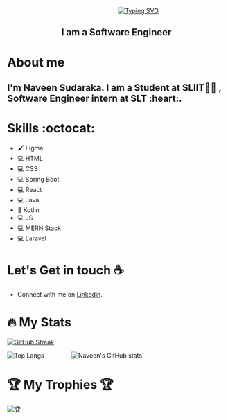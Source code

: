 &emsp;&emsp;&emsp;&emsp;&emsp;&emsp;&emsp;&emsp;&emsp;&emsp;&emsp;&emsp;&emsp;&emsp;&emsp;&emsp;&emsp;&emsp;
<a href="https://git.io/typing-svg"><img src="https://readme-typing-svg.demolab.com?font=Fira+Code&weight=600&size=25&pause=1000&color=9100F7&vCenter=true&random=false&width=435&lines=Hi+I+Am+Naveen+Sudaraka+%F0%9F%91%8B+" alt="Typing SVG" /></a>

<h2 align = "center"> I am a Software Engineer </h2>

# About me

<h2>I'm Naveen Sudaraka. I am a Student at SLIIT👩‍🎓 , Software Engineer intern at SLT :heart:.</h2>

# Skills :octocat:
  - 🖌️ Figma<br>
  - 💻 HTML<br>
  - 💻 CSS<br>
  - 💻 Spring Boot<br>
  - 💻 React<br>
  - 💻 Java<br>
  - 📱 Kotlin<br>
  - 💻 JS<br>
  - 💻 MERN Stack<br>
  - 💻 Laravel<br>


# Let's Get in touch :coffee:
- Connect with me on [Linkedin](www.linkedin.com/in/naveen-jayaneththi-033bb82a1).

# :fire: My Stats 
  [![GitHub Streak](https://github-readme-streak-stats.herokuapp.com?user=Naveensudaraka20&theme=midnight-purple&hide_border=true&date_format=M%20j%5B%2C%20Y%5D)](https://git.io/streak-stats)

  ![Top Langs](https://github-readme-stats.vercel.app/api/top-langs/?username=Naveensudaraka20&layout=compact&theme=midnight-purple)
  &nbsp;&nbsp;&nbsp;&nbsp;&nbsp;&nbsp;&nbsp;&nbsp;&nbsp;&nbsp;&nbsp;&nbsp;&nbsp;&nbsp;
  ![Naveen's GitHub stats](https://github-readme-stats.vercel.app/api?username=Naveensudaraka20&theme=midnight-purple&show_icons=true)

# 🏆 My Trophies 🏆
  <p align="left"> 
   <a href="https://github.com/ryo-ma/github-profile-trophy"><img src="https://github-profile-trophy.vercel.app/?username=Naveensudaraka20&theme=juicyfresh&margin-w=15&margin-h=15" alt="🏆" /></a> 
  </p>
